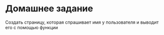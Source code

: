# Домашнее задание

Создать страницу, которая спрашивает имя у пользователя
и выводит его с помощью функции
